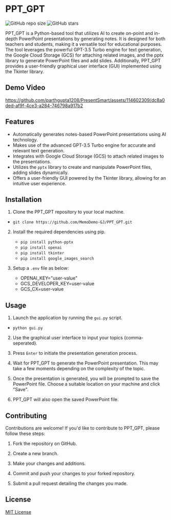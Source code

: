 # PPT_GPT

![GitHub repo size](https://img.shields.io/github/repo-size/MemoDemo-GJ/PPT_GPT)
![GitHub stars](https://img.shields.io/github/stars/MemoDemo-GJ/PPT_GPT?style=social)

PPT_GPT is a Python-based tool that utilizes AI to create on-point and in-depth PowerPoint presentations by generating notes. It is designed for both teachers and students, making it a versatile tool for educational purposes. The tool leverages the powerful GPT-3.5 Turbo engine for text generation, the Google Cloud Storage (GCS) for attaching related images, and the pptx library to generate PowerPoint files and add slides. Additionally, PPT_GPT provides a user-friendly graphical user interface (GUI) implemented using the Tkinter library.

## Demo Video

https://github.com/parthgupta1208/PresentSmart/assets/114602309/dc8a0ded-af9f-4ce3-a284-746798a917b2

## Features

- Automatically generates notes-based PowerPoint presentations using AI technology.
- Makes use of the advanced GPT-3.5 Turbo engine for accurate and relevant text generation.
- Integrates with Google Cloud Storage (GCS) to attach related images to the presentations.
- Utilizes the `pptx` library to create and manipulate PowerPoint files, adding slides dynamically.
- Offers a user-friendly GUI powered by the Tkinter library, allowing for an intuitive user experience.

## Installation

1. Clone the PPT_GPT repository to your local machine.

- `git clone https://github.com/MemoDemo-GJ/PPT_GPT.git`

2. Install the required dependencies using pip.

   - `pip install python-pptx`
   - `pip install openai`
   - `pip install tkinter`
   - `pip install google_images_search`

3. Setup a `.env` file as below:
   - OPENAI_KEY="user-value"
   - GCS_DEVELOPER_KEY=user-value
   - GCS_CX=user-value

## Usage

1. Launch the application by running the `gui.py` script.

- `python gui.py`

2. Use the graphical user interface to input your topics (comma-seperated).

3. Press `Enter` to initiate the presentation generation process.

4. Wait for PPT_GPT to generate the PowerPoint presentation. This may take a few moments depending on the complexity of the topic.

5. Once the presentation is generated, you will be prompted to save the PowerPoint file. Choose a suitable location on your machine and click "Save".

6. PPT_GPT will also open the saved PowerPoint file.

## Contributing

Contributions are welcome! If you'd like to contribute to PPT_GPT, please follow these steps:

1. Fork the repository on GitHub.

2. Create a new branch.

3. Make your changes and additions.

4. Commit and push your changes to your forked repository.

5. Submit a pull request detailing the changes you made.

## License

[MIT License](LICENSE)
